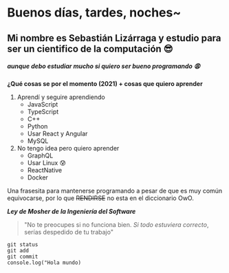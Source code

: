 # Buenos días, tardes, noches~
## Mi nombre es Sebastián Lizárraga y estudio para ser un cientifico de la computación :sunglasses:
##### aunque debo estudiar mucho si quiero ser bueno programando :weary:

**¿Qué cosas se por el momento (2021) + cosas que quiero aprender**
1. Aprendí y seguire aprendiendo
    - JavaScript 
    - TypeScript
    - C++
    - Python
    - Usar React y Angular
    - MySQL
2. No tengo idea pero quiero aprender
    - GraphQL
    - Usar Linux :cold_sweat:
    - ReactNative
    - Docker

Una frasesita para mantenerse programando a pesar de que es muy común equivocarse, por lo que ~~RENDIRSE~~ no esta en el diccionario OwO.

**_Ley de Mosher de la Ingeniería del Software_**
>"No te preocupes si no funciona bien. _Si todo estuviera correcto_, serías despedido de tu trabajo"

```
git status
git add
git commit
console.log("Hola mundo)
```
